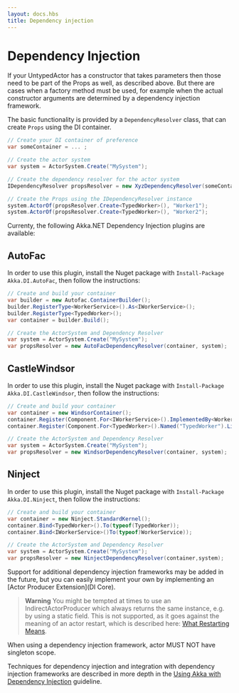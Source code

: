 ```yaml
---
layout: docs.hbs
title: Dependency injection
---
```

# Dependency Injection
If your UntypedActor has a constructor that takes parameters then those need to be part of the Props as well, as described above. But there are cases when a factory method must be used, for example when the actual constructor arguments are determined by a dependency injection framework.

The basic functionality is provided by a `DependencyResolver` class, that can create `Props` using the DI container.

```csharp
// Create your DI container of preference
var someContainer = ... ;

// Create the actor system
var system = ActorSystem.Create("MySystem");

// Create the dependency resolver for the actor system
IDependencyResolver propsResolver = new XyzDependencyResolver(someContainer, system);

// Create the Props using the IDependencyResolver instance
system.ActorOf(propsResolver.Create<TypedWorker>(), "Worker1");
system.ActorOf(propsResolver.Create<TypedWorker>(), "Worker2");

```

Currenty, the following Akka.NET Dependency Injection plugins are available:

## AutoFac

In order to use this plugin, install the Nuget package with `Install-Package Akka.DI.AutoFac`, then follow the instructions:

```csharp
// Create and build your container
var builder = new Autofac.ContainerBuilder();
builder.RegisterType<WorkerService>().As<IWorkerService>();
builder.RegisterType<TypedWorker>();
var container = builder.Build();

// Create the ActorSystem and Dependency Resolver
var system = ActorSystem.Create("MySystem");
var propsResolver = new AutoFacDependencyResolver(container, system);
```

## CastleWindsor

In order to use this plugin, install the Nuget package with `Install-Package Akka.DI.CastleWindsor`, then follow the instructions:

```csharp
// Create and build your container
var container = new WindsorContainer();
container.Register(Component.For<IWorkerService>().ImplementedBy<WorkerService>());
container.Register(Component.For<TypedWorker>().Named("TypedWorker").LifestyleTransient());

// Create the ActorSystem and Dependency Resolver
var system = ActorSystem.Create("MySystem");
var propsResolver = new WindsorDependencyResolver(container, system);
```

## Ninject

In order to use this plugin, install the Nuget package with `Install-Package Akka.DI.Ninject`, then follow the instructions:

```csharp
// Create and build your container
var container = new Ninject.StandardKernel();
container.Bind<TypedWorker>().To(typeof(TypedWorker));
container.Bind<IWorkerService>()To(typeof)WorkerService));

// Create the ActorSystem and Dependency Resolver
var system = ActorSystem.Create("MySystem");
var propsResolver = new NinjectDependencyResolver(container,system);
```

Support for additional dependency injection frameworks may be added in the future, but you can easily implement your own by implementing an [Actor Producer Extension](DI Core).

> **Warning** You might be tempted at times to use an IndirectActorProducer which always returns the same instance, e.g. by using a static field. This is not supported, as it goes against the meaning of an actor restart, which is described here: [What Restarting Means](Supervision#what-restarting-means).

When using a dependency injection framework, actor MUST NOT have singleton scope.


Techniques for dependency injection and integration with dependency injection frameworks are described in more depth in the [Using Akka with Dependency Injection](http://letitcrash.com/post/55958814293/akka-dependency-injection) guideline.
